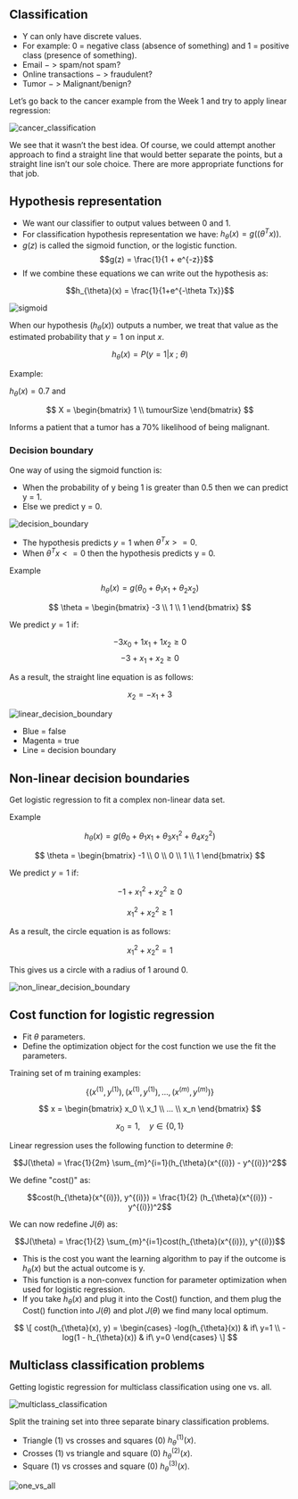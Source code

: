 ## Classification
* Y can only have discrete values.
* For example: 0 = negative class (absence of something) and 1 = positive
class (presence of something).
* Email − > spam/not spam?
* Online transactions − > fraudulent?
* Tumor − > Malignant/benign?

Let’s go back to the cancer example from the Week 1 and try to apply linear regression:

![cancer_classification](https://user-images.githubusercontent.com/37275728/201496614-36ec47d4-437e-4d25-82bf-27289489a5a7.png)

We see that it wasn’t the best idea. Of course, we could attempt another
approach to find a straight line that would better separate the points, but a
straight line isn’t our sole choice. There are more appropriate functions for that
job.

## Hypothesis representation
* We want our classifier to output values between 0 and 1.
* For classification hypothesis representation we have: $h_{\theta}(x) = g((\theta^Tx))$.
* $g(z)$ is called the sigmoid function, or the logistic function.
        $$g(z) = \frac{1}{1 + e^{-z}}$$
* If we combine these equations we can write out the hypothesis as:

$$h_{\theta}(x) = \frac{1}{1+e^{-\theta Tx}}$$

![sigmoid](https://user-images.githubusercontent.com/37275728/201496643-38a45685-61a5-4af4-bf24-2acaa22ef1ff.png)

When our hypothesis $(h_{\theta}(x))$ outputs a number, we treat that value as the estimated probability that $y=1$ on input $x$.

$$h_{\theta}(x) = P(y=1|x\ ;\ \theta)$$

Example:

$h_{\theta}(x) = 0.7$ and

$$
  X = \begin{bmatrix}
    1          \\
    tumourSize
  \end{bmatrix}
$$

Informs a patient that a tumor has a $70\%$ likelihood of being malignant.

### Decision boundary
One way of using the sigmoid function is:

* When the probability of y being 1 is greater than 0.5 then we can predict y = 1.
* Else we predict y = 0.

![decision_boundary](https://github.com/djeada/Stanford-Machine-Learning/blob/main/slides/resources/decision_boundary.png)

* The hypothesis predicts $y = 1$ when $\theta^T  x >= 0$.
* When $\theta^T x <= 0$ then the hypothesis predicts y = 0.

Example

$$h_{\theta}(x) = g(\theta_0 + \theta_1x_1 + \theta_2x_2)$$

$$
  \theta = \begin{bmatrix}
    -3 \\
    1  \\
    1
  \end{bmatrix}
$$

We predict $y = 1$ if:

$$-3x_0 + 1x_1 + 1x_2 \geq 0$$
$$-3 + x_1 + x_2 \geq 0$$

As a result, the straight line equation is as follows:

$$x_2 = -x_1 + 3$$

![linear_decision_boundary](https://github.com/djeada/Stanford-Machine-Learning/blob/main/slides/resources/linear_decision_boundary.png)

* Blue = false
* Magenta = true
* Line = decision boundary

## Non-linear decision boundaries
Get logistic regression to fit a complex non-linear data set.

Example

$$h_{\theta}(x) = g(\theta_0 + \theta_1x_1 + \theta_3x_1^2 + \theta_4x_2^2)$$

$$
  \theta = \begin{bmatrix}
    -1 \\
    0  \\
    0  \\
    1  \\
    1
  \end{bmatrix}
$$

We predict $y = 1$ if:

$$-1 + x_1^2 + x_2^2 \geq 0$$

$$x_1^2 + x_2^2 \geq 1$$

As a result, the circle equation is as follows:

$$x_1^2 + x_2^2 = 1$$

This gives us a circle with a radius of 1 around 0.

![non_linear_decision_boundary](https://github.com/djeada/Stanford-Machine-Learning/blob/main/slides/resources/non_linear_decision_boundary.png)

## Cost function for logistic regression
* Fit $\theta$ parameters.
* Define the optimization object for the cost function we use the fit the parameters.

Training set of m training examples:

$$\{(x^{(1)}, y^{(1)}), (x^{(1)}, y^{(1)}), ..., (x^{(m)}, y^{(m)})\}$$

$$  
x = \begin{bmatrix}
    x_0 \\
    x_1 \\
    ... \\
    x_n
  \end{bmatrix}
$$

$$x_0 =1,\quad y \in \{0,1\}$$

Linear regression uses the following function to determine $\theta$:

$$J(\theta) = \frac{1}{2m} \sum_{m}^{i=1}(h_{\theta}(x^{(i)}) - y^{(i)})^2$$

We define "cost()" as:

$$cost(h_{\theta}(x^{(i)}), y^{(i)}) = \frac{1}{2} (h_{\theta}(x^{(i)}) - y^{(i)})^2$$

We can now redefine $J(\theta)$ as:

$$J(\theta) = \frac{1}{2} \sum_{m}^{i=1}cost(h_{\theta}(x^{(i)}), y^{(i)})$$

* This is the cost you want the learning algorithm to pay if the outcome is $h_{\theta}(x)$ but the actual outcome is y.
* This function is a non-convex function for parameter optimization when used for logistic regression.
* If you take $h_{\theta}(x)$ and plug it into the Cost() function, and them plug the Cost() function into $J(\theta)$ and plot $J(\theta)$ we find many local optimum.

$$
\[ cost(h_{\theta}(x), y) = \begin{cases}
    -log(h_{\theta}(x))     & if\ y=1 \\
    -log(1 - h_{\theta}(x)) & if\ y=0
  \end{cases}
\]
$$

## Multiclass classification problems
Getting logistic regression for multiclass classification using one vs. all.

![multiclass_classification](https://github.com/djeada/Stanford-Machine-Learning/blob/main/slides/resources/multiclass_classification.png)

Split the training set into three separate binary classification problems.

* Triangle (1) vs crosses and squares (0) $h_{\theta}^{(1)}(x)$.
* Crosses (1) vs triangle and square (0) $h_{\theta}^{(2)}(x)$.
* Square (1) vs crosses and square (0) $h_{\theta}^{(3)}(x)$.

![one_vs_all](https://github.com/djeada/Stanford-Machine-Learning/blob/main/slides/resources/one_vs_all.png)
